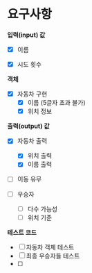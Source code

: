 # 요구사항

**입력(input) 값**
- [x] 이름
- [x] 시도 횟수


**객체**
- [x] 자동차 구현
    - [x] 이름 (5글자 초과 불가)
    - [x] 위치 정보

**출력(output) 값**
- [x] 자동차 출력
  - [x] 위치 출력
  - [x] 이름 출력

- [ ] 이동 유무

- [ ] 우승자
  - [ ] 다수 가능성
  - [ ] 위치 기준

**테스트 코드**
- [ ] 자동차 객체 테스트
- [ ] 최종 우승자들 테스트
- [ ]